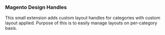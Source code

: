 ### Magento Design Handles

This small extension adds custom layout handles for categories with custom layout applied. 
Purpose of this is to easily manage layouts on per-category basis.
